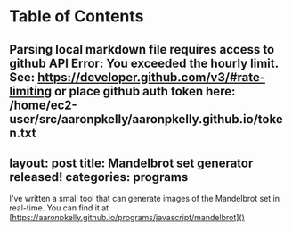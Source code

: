 
Table of Contents
=================

Parsing local markdown file requires access to github API
Error: You exceeded the hourly limit. See: https://developer.github.com/v3/#rate-limiting
or place github auth token here: /home/ec2-user/src/aaronpkelly/aaronpkelly.github.io/token.txt
---
layout: post
title: Mandelbrot set generator released!
categories: programs
---

I've written a small tool that can generate images of the Mandelbrot set in
real-time. You can find it at
[https://aaronpkelly.github.io/programs/javascript/mandelbrot]()
